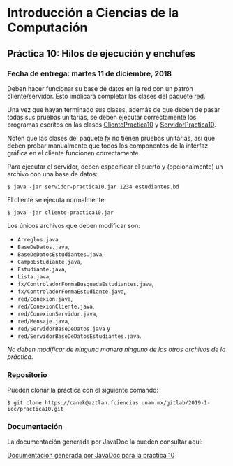 Introducción a Ciencias de la Computación
=========================================

Práctica 10: Hilos de ejecución y enchufes
------------------------------------------

### Fecha de entrega: martes 11 de diciembre, 2018

Deben hacer funcionar su base de datos en la red con un patrón
cliente/servidor. Esto implicará completar las clases del paquete
[red](https://aztlan.fciencias.unam.mx/gitlab/2019-1-icc/practica10/blob/master/src/mx/unam/ciencias/icc/red/).

Una vez que hayan terminado sus clases, además de que deben de pasar todas sus
pruebas unitarias, se deben ejecutar correctamente los programas escritos en las
clases
[ClientePractica10](https://aztlan.fciencias.unam.mx/gitlab/2019-1-icc/practica10/blob/master/src/mx/unam/ciencias/icc/ClientePractica10.java) y
[ServidorPractica10](https://aztlan.fciencias.unam.mx/gitlab/2019-1-icc/practica10/blob/master/src/mx/unam/ciencias/icc/ServidorPractica10.java).

Noten que las clases del paquete
[fx](https://aztlan.fciencias.unam.mx/gitlab/2019-1-icc/practica10/blob/master/src/mx/unam/ciencias/icc/fx/)
no tienen pruebas unitarias, así que deben probar manualmente que todos los
componentes de la interfaz gráfica en el cliente funcionen correctamente.

Para ejecutar el servidor, deben especificar el puerto y (opcionalmente) un
archivo con una base de datos:

```shell
$ java -jar servidor-practica10.jar 1234 estudiantes.bd
```

El cliente se ejecuta normalmente:

```shell
$ java -jar cliente-practica10.jar
```

Los únicos archivos que deben modificar son:

* `Arreglos.java`
* `BaseDeDatos.java`,
* `BaseDeDatosEstudiantes.java`,
* `CampoEstudiante.java`,
* `Estudiante.java`,
* `Lista.java`,
* `fx/ControladorFormaBusquedaEstudiantes.java`,
* `fx/ControladorFormaEstudiante.java`,
* `red/Conexion.java`,
* `red/ConexionCliente.java`,
* `red/ConexionServidor.java`,
* `red/Mensaje.java`,
* `red/ServidorBaseDeDatos.java` y
* `red/ServidorBaseDeDatosEstudiantes.java`.

*No deben modificar de ninguna manera ninguno de los otros archivos de la
práctica*.

### Repositorio

Pueden clonar la práctica con el siguiente comando:

```shell
$ git clone https://canek@aztlan.fciencias.unam.mx/gitlab/2019-1-icc/practica10.git
```

### Documentación

La documentación generada por JavaDoc la pueden consultar aquí:

[Documentación generada por JavaDoc para la práctica 10](https://aztlan.fciencias.unam.mx/~canek/2019-1-icc/practica10/)
